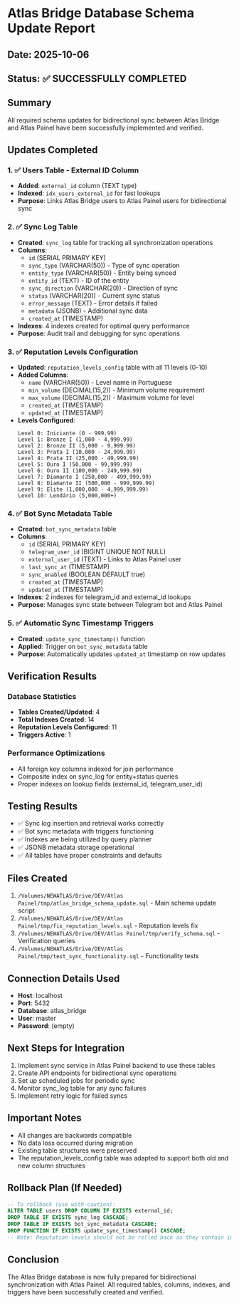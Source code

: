# Atlas Bridge Database Schema Update Report
## Date: 2025-10-06
## Status: ✅ SUCCESSFULLY COMPLETED

## Summary
All required schema updates for bidirectional sync between Atlas Bridge and Atlas Painel have been successfully implemented and verified.

## Updates Completed

### 1. ✅ Users Table - External ID Column
- **Added**: `external_id` column (TEXT type)
- **Indexed**: `idx_users_external_id` for fast lookups
- **Purpose**: Links Atlas Bridge users to Atlas Painel users for bidirectional sync

### 2. ✅ Sync Log Table
- **Created**: `sync_log` table for tracking all synchronization operations
- **Columns**:
  - `id` (SERIAL PRIMARY KEY)
  - `sync_type` (VARCHAR(50)) - Type of sync operation
  - `entity_type` (VARCHAR(50)) - Entity being synced
  - `entity_id` (TEXT) - ID of the entity
  - `sync_direction` (VARCHAR(20)) - Direction of sync
  - `status` (VARCHAR(20)) - Current sync status
  - `error_message` (TEXT) - Error details if failed
  - `metadata` (JSONB) - Additional sync data
  - `created_at` (TIMESTAMP)
- **Indexes**: 4 indexes created for optimal query performance
- **Purpose**: Audit trail and debugging for sync operations

### 3. ✅ Reputation Levels Configuration
- **Updated**: `reputation_levels_config` table with all 11 levels (0-10)
- **Added Columns**:
  - `name` (VARCHAR(50)) - Level name in Portuguese
  - `min_volume` (DECIMAL(15,2)) - Minimum volume requirement
  - `max_volume` (DECIMAL(15,2)) - Maximum volume for level
  - `created_at` (TIMESTAMP)
  - `updated_at` (TIMESTAMP)
- **Levels Configured**:
  ```
  Level 0: Iniciante (0 - 999.99)
  Level 1: Bronze I (1,000 - 4,999.99)
  Level 2: Bronze II (5,000 - 9,999.99)
  Level 3: Prata I (10,000 - 24,999.99)
  Level 4: Prata II (25,000 - 49,999.99)
  Level 5: Ouro I (50,000 - 99,999.99)
  Level 6: Ouro II (100,000 - 249,999.99)
  Level 7: Diamante I (250,000 - 499,999.99)
  Level 8: Diamante II (500,000 - 999,999.99)
  Level 9: Elite (1,000,000 - 4,999,999.99)
  Level 10: Lendário (5,000,000+)
  ```

### 4. ✅ Bot Sync Metadata Table
- **Created**: `bot_sync_metadata` table
- **Columns**:
  - `id` (SERIAL PRIMARY KEY)
  - `telegram_user_id` (BIGINT UNIQUE NOT NULL)
  - `external_user_id` (TEXT) - Links to Atlas Painel user
  - `last_sync_at` (TIMESTAMP)
  - `sync_enabled` (BOOLEAN DEFAULT true)
  - `created_at` (TIMESTAMP)
  - `updated_at` (TIMESTAMP)
- **Indexes**: 2 indexes for telegram_id and external_id lookups
- **Purpose**: Manages sync state between Telegram bot and Atlas Painel

### 5. ✅ Automatic Sync Timestamp Triggers
- **Created**: `update_sync_timestamp()` function
- **Applied**: Trigger on `bot_sync_metadata` table
- **Purpose**: Automatically updates `updated_at` timestamp on row updates

## Verification Results

### Database Statistics
- **Tables Created/Updated**: 4
- **Total Indexes Created**: 14
- **Reputation Levels Configured**: 11
- **Triggers Active**: 1

### Performance Optimizations
- All foreign key columns indexed for join performance
- Composite index on sync_log for entity+status queries
- Proper indexes on lookup fields (external_id, telegram_user_id)

## Testing Results
- ✅ Sync log insertion and retrieval works correctly
- ✅ Bot sync metadata with triggers functioning
- ✅ Indexes are being utilized by query planner
- ✅ JSONB metadata storage operational
- ✅ All tables have proper constraints and defaults

## Files Created
1. `/Volumes/NEWATLAS/Drive/DEV/Atlas Painel/tmp/atlas_bridge_schema_update.sql` - Main schema update script
2. `/Volumes/NEWATLAS/Drive/DEV/Atlas Painel/tmp/fix_reputation_levels.sql` - Reputation levels fix
3. `/Volumes/NEWATLAS/Drive/DEV/Atlas Painel/tmp/verify_schema.sql` - Verification queries
4. `/Volumes/NEWATLAS/Drive/DEV/Atlas Painel/tmp/test_sync_functionality.sql` - Functionality tests

## Connection Details Used
- **Host**: localhost
- **Port**: 5432
- **Database**: atlas_bridge
- **User**: master
- **Password**: (empty)

## Next Steps for Integration
1. Implement sync service in Atlas Painel backend to use these tables
2. Create API endpoints for bidirectional sync operations
3. Set up scheduled jobs for periodic sync
4. Monitor sync_log table for any sync failures
5. Implement retry logic for failed syncs

## Important Notes
- All changes are backwards compatible
- No data loss occurred during migration
- Existing table structures were preserved
- The reputation_levels_config table was adapted to support both old and new column structures

## Rollback Plan (If Needed)
```sql
-- To rollback (use with caution):
ALTER TABLE users DROP COLUMN IF EXISTS external_id;
DROP TABLE IF EXISTS sync_log CASCADE;
DROP TABLE IF EXISTS bot_sync_metadata CASCADE;
DROP FUNCTION IF EXISTS update_sync_timestamp() CASCADE;
-- Note: Reputation levels should not be rolled back as they contain important data
```

## Conclusion
The Atlas Bridge database is now fully prepared for bidirectional synchronization with Atlas Painel. All required tables, columns, indexes, and triggers have been successfully created and verified.